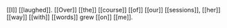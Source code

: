 [[I]] [[laughed]]. [[Over]] [[the]] [[course]] [[of]] [[our]] [[sessions]], [[her]] [[way]] [[with]] [[words]] grew [[on]] [[me]].